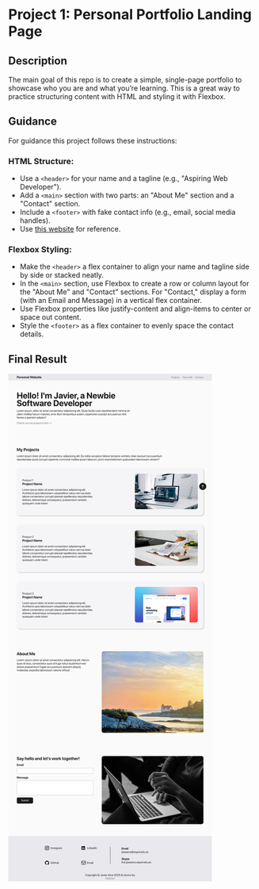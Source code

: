 # Project 1: Personal Portfolio Landing Page

## Description

The main goal of this repo is to create a simple, single-page portfolio to showcase who you are and what you’re learning. This is a great way to practice structuring content with HTML and styling it with Flexbox.

## Guidance

For guidance this project follows these instructions:

### HTML Structure:

- Use a `<header>` for your name and a tagline (e.g., "Aspiring Web Developer").
- Add a `<main>` section with two parts: an "About Me" section and a "Contact" section.
- Include a `<footer>` with fake contact info (e.g., email, social media handles).
- Use [this website](https://www.visily.ai/templates/personal-website-wireframe/) for reference.

### Flexbox Styling:

- Make the `<header>` a flex container to align your name and tagline side by side or stacked neatly.
- In the `<main>` section, use Flexbox to create a row or column layout for the "About Me" and "Contact" sections. For "Contact," display a form (with an Email and Message) in a vertical flex container.
- Use Flexbox properties like justify-content and align-items to center or space out content.
- Style the `<footer>` as a flex container to evenly space the contact details.

## Final Result
![Personal Project Final Result](assets/01-personal-portfolio_final-result.png)